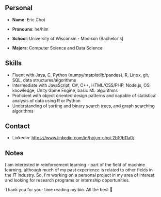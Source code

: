 ## Personal
- **Name**:       Eric Choi

- **Pronouns**:   he/him

- **School**: University of Wisconsin - Madison (Bachelor's)

- **Majors**: Computer Science and Data Science

## Skills
- Fluent with Java, C, Python (numpy/matplotlib/pandas), R, Linux, git, SQL, data structures/algorithms
- Intermediate with JavaScript, C#, C++, HTML/CSS/PHP, Node.js, OS knowledge, Unity Game Engine, basic ML algorithms
- Proficient with object oriented design patterns and capable of statistical analysis of data using R or Python
- Understanding of sorting and binary search trees, and graph searching algorithms

## Contact
- Linkedin: https://www.linkedin.com/in/hojun-choi-2b10b11a0/

## Notes
I am interested in reinforcement learning - part of the field of machine learning, although much of my past experience is related to other fields in the IT industry. 
So, I'm working on a personal project in my area of interest and looking for research programs or internship opportunities.

Thank you for your time reading my bio. All the best 🥇

<!---
EricChoii/EricChoii is a ✨ special ✨ repository because its `README.md` (this file) appears on your GitHub profile.
You can click the Preview link to take a look at your changes.
--->
